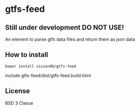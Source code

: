 # gtfs-feed

## Still under development DO NOT USE!

An element to parse gtfs data files and return them as json data

## How to install
	bower install vision89/gtfs-feed

include gtfs-feed/dist/gtfs-feed.build.html

## License
BSD 3 Clasue